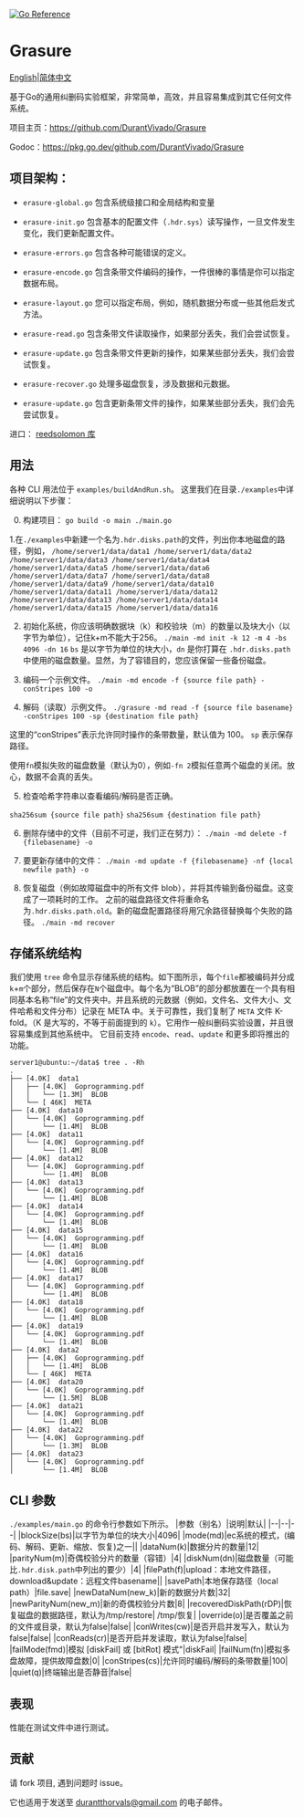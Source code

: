 [![Go Reference](https://pkg.go.dev/badge/github.com/DurantVivado/Grasure.svg)](https://pkg.go.dev/github.com/DurantVivado/Grasure)
# Grasure

[English](https://github.com/DurantVivado/Grasure/blob/master/README.md)|[简体中文](https://github.com/DurantVivado/Grasure/blob/master/README_Chinese.md)

基于Go的通用纠删码实验框架，非常简单，高效，并且容易集成到其它任何文件系统。

项目主页：https://github.com/DurantVivado/Grasure

Godoc：https://pkg.go.dev/github.com/DurantVivado/Grasure


## 项目架构：
<!-- - `main.go` 包含主函数。对于每次运行，在“编码”、“读取”、“更新”、“缩放”、“删除”、...之间进行操作-->

- `erasure-global.go` 包含系统级接口和全局结构和变量

- `erasure-init.go` 包含基本的配置文件（`.hdr.sys`）读写操作，一旦文件发生变化，我们更新配置文件。

- `erasure-errors.go` 包含各种可能错误的定义。

- `erasure-encode.go` 包含条带文件编码的操作，一件很棒的事情是你可以指定数据布局。

- `erasure-layout.go` 您可以指定布局，例如，随机数据分布或一些其他启发式方法。

- `erasure-read.go` 包含条带文件读取操作，如果部分丢失，我们会尝试恢复。

- `erasure-update.go` 包含条带文件更新的操作，如果某些部分丢失，我们会尝试恢复。

- `erasure-recover.go` 处理多磁盘恢复，涉及数据和元数据。

- `erasure-update.go` 包含更新条带文件的操作，如果某些部分丢失，我们会先尝试恢复。

进口：
[reedsolomon 库](https://github.com/klauspost/reedsolomon)


## 用法

各种 CLI 用法位于 `examples/buildAndRun.sh`。
这里我们在目录`./examples`中详细说明以下步骤：

0. 构建项目：
``
go build -o main ./main.go
``

1.在`./examples`中新建一个名为`.hdr.disks.path`的文件，列出你本地磁盘的路径，例如，
``
/home/server1/data/data1
/home/server1/data/data2
/home/server1/data/data3
/home/server1/data/data4
/home/server1/data/data5
/home/server1/data/data6
/home/server1/data/data7
/home/server1/data/data8
/home/server1/data/data9
/home/server1/data/data10
/home/server1/data/data11
/home/server1/data/data12
/home/server1/data/data13
/home/server1/data/data14
/home/server1/data/data15
/home/server1/data/data16
``

2. 初始化系统，你应该明确数据块（k）和校验块（m）的数量以及块大小（以字节为单位），记住k+m不能大于256。
``
./main -md init -k 12 -m 4 -bs 4096 -dn 16
``
`bs` 是以字节为单位的块大小，`dn` 是你打算在 `.hdr.disks.path` 中使用的磁盘数量。显然，为了容错目的，您应该保留一些备份磁盘。

3. 编码一个示例文件。
``
./main -md encode -f {source file path} -conStripes 100 -o
``

4. 解码（读取）示例文件。
``
./grasure -md read -f {source file basename} -conStripes 100 -sp {destination file path}
``

这里的“conStripes”表示允许同时操作的条带数量，默认值为 100。
`sp` 表示保存路径。

使用`fn`模拟失败的磁盘数量（默认为0），例如`-fn 2`模拟任意两个磁盘的关闭。放心，数据不会真的丢失。

5. 检查哈希字符串以查看编码/解码是否正确。

``
sha256sum {source file path}
``
``
sha256sum {destination file path}
``

6. 删除存储中的文件（目前不可逆，我们正在努力）：
``
./main -md delete -f {filebasename} -o
``

7. 要更新存储中的文件：
``
./main -md update -f {filebasename} -nf {local newfile path} -o
``

8. 恢复磁盘（例如故障磁盘中的所有文件 blob），并将其传输到备份磁盘。这变成了一项耗时的工作。
之前的磁盘路径文件将重命名为`.hdr.disks.path.old`。新的磁盘配置路径将用冗余路径替换每个失败的路径。
``
./main -md recover
``


## 存储系统结构
我们使用 `tree` 命令显示存储系统的结构。如下图所示，每个`file`都被编码并分成`k`+`m`个部分，然后保存在`N`个磁盘中。每个名为“BLOB”的部分都放置在一个具有相同基本名称“file”的文件夹中。并且系统的元数据（例如，文件名、文件大小、文件哈希和文件分布）记录在 META 中。关于可靠性，我们复制了 `META` 文件 K-fold。（K 是大写的，不等于前面提到的 `k`）。它用作一般纠删码实验设置，并且很容易集成到其他系统中。
它目前支持 `encode`、`read`、`update` 和更多即将推出的功能。
 ```
 server1@ubuntu:~/data$ tree . -Rh
.
├── [4.0K]  data1
│   ├── [4.0K]  Goprogramming.pdf
│   │   └── [1.3M]  BLOB
│   └── [ 46K]  META
├── [4.0K]  data10
│   └── [4.0K]  Goprogramming.pdf
│       └── [1.4M]  BLOB
├── [4.0K]  data11
│   └── [4.0K]  Goprogramming.pdf
│       └── [1.4M]  BLOB
├── [4.0K]  data12
│   └── [4.0K]  Goprogramming.pdf
│       └── [1.4M]  BLOB
├── [4.0K]  data13
│   └── [4.0K]  Goprogramming.pdf
│       └── [1.4M]  BLOB
├── [4.0K]  data14
│   └── [4.0K]  Goprogramming.pdf
│       └── [1.4M]  BLOB
├── [4.0K]  data15
│   └── [4.0K]  Goprogramming.pdf
│       └── [1.4M]  BLOB
├── [4.0K]  data16
│   └── [4.0K]  Goprogramming.pdf
│       └── [1.4M]  BLOB
├── [4.0K]  data17
│   └── [4.0K]  Goprogramming.pdf
│       └── [1.4M]  BLOB
├── [4.0K]  data18
│   └── [4.0K]  Goprogramming.pdf
│       └── [1.4M]  BLOB
├── [4.0K]  data19
│   └── [4.0K]  Goprogramming.pdf
│       └── [1.4M]  BLOB
├── [4.0K]  data2
│   ├── [4.0K]  Goprogramming.pdf
│   │   └── [1.4M]  BLOB
│   └── [ 46K]  META
├── [4.0K]  data20
│   └── [4.0K]  Goprogramming.pdf
│       └── [1.5M]  BLOB
├── [4.0K]  data21
│   └── [4.0K]  Goprogramming.pdf
│       └── [1.4M]  BLOB
├── [4.0K]  data22
│   └── [4.0K]  Goprogramming.pdf
│       └── [1.3M]  BLOB
├── [4.0K]  data23
│   └── [4.0K]  Goprogramming.pdf
│       └── [1.4M]  BLOB
```


## CLI 参数
`./examples/main.go` 的命令行参数如下所示。
|参数（别名）|说明|默认|
|--|--|--|
|blockSize(bs)|以字节为单位的块大小|4096|
|mode(md)|ec系统的模式，(编码、解码、更新、缩放、恢复)之一||
|dataNum(k)|数据分片的数量|12|
|parityNum(m)|奇偶校验分片的数量（容错）|4|
|diskNum(dn)|磁盘数量（可能比`.hdr.disk.path`中列出的要少）|4|
|filePath(f)|upload：本地文件路径，download&update：远程文件basename||
|savePath|本地保存路径（local path）|file.save|
|newDataNum(new_k)|新的数据分片数|32|
|newParityNum(new_m)|新的奇偶校验分片数|8|
|recoveredDiskPath(rDP)|恢复磁盘的数据路径，默认为/tmp/restore| /tmp/恢复|
|override(o)|是否覆盖之前的文件或目录，默认为false|false|
|conWrites(cw)|是否开启并发写入，默认为false|false|
|conReads(cr)|是否开启并发读取，默认为false|false|
|failMode(fmd)|模拟 [diskFail] 或 [bitRot] 模式"|diskFail|
|failNum(fn)|模拟多盘故障，提供故障盘数|0|
|conStripes(cs)|允许同时编码/解码的条带数量|100|
|quiet(q)|终端输出是否静音|false|

## 表现
性能在测试文件中进行测试。

## 贡献
请 fork 项目, 遇到问题时 issue。

它也适用于发送至 [durantthorvals@gmail.com]() 的电子邮件。